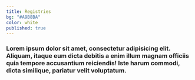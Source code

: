 ```yaml
---
title: Registries
bg: "#A9B8BA"
color: white
published: true
---
```


### Lorem ipsum dolor sit amet, consectetur adipisicing elit. Aliquam, itaque eum dicta debitis a enim illum magnam officiis quia tempore accusantium reiciendis! Iste harum commodi, dicta similique, pariatur velit voluptatum.